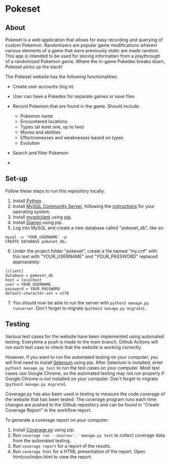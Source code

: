 # Pokeset

## About

Pokeset is a web application that allows for easy recording and querying of
custom Pokemon. Randomizers are popular game modifications wherein various
elements of a game that were previously static are made random. This app
is intended to be used for storing information from a playthrough of a
randomized Pokemon game. Where the in-game Pokedex breaks down, Pokeset
picks up the slack!

The Pokeset website has the following functionalities:

*  Create user accounts (log in)

*  User can have a Pokedex for separate games or save files

*  Record Pokemon that are found in the game. Should include:
   * Pokemon name
   * Encountered locations
   * Types (at least one, up to two)
   * Moves and abilities
   * Effectivenesses and weaknesses based on types
   * Evolution

* Search and filter Pokemon
* 
## Set-up

Follow these steps to run this repository locally:

1. Install [Python](https://www.python.org/downloads/) 
2. Install [MySQL Community Server](https://dev.mysql.com/downloads/mysql/), following the [instructions](https://dev.mysql.com/doc/mysql-installation-excerpt/5.7/en/) for your operating system.
3. Install [mysqlclient](https://pypi.org/project/mysqlclient/) using [pip](https://pypi.org/).
4. Install [Django](https://docs.djangoproject.com/en/4.1/intro/install/) using pip.
5. Log into MySQL and create a new database called "pokeset_db", like so:
```
mysql -u 'YOUR_USERNAME' -p
CREATE DATABASE pokeset_db;
```
6. Under the project folder "pokeset", create a file named "my.cnf" with this text with "YOUR_USERNAME" and "YOUR_PASSWORD" replaced appropiately:
```
[client]
database = pokeset_db
host = localhost
user = YOUR_USERNAME
password = YOUR_PASSWORD
default-character-set = utf8
```
7. You should now be able to run the server with ```python3 manage.py runserver```. Don't forget to migrate (```python3 manage.py migrate```).

## Testing

Various test cases for the website have been implemented using automated testing. Everytime a push is made to the main branch, Github Actions will run each test case to check that the website is working correctly.

However, if you want to run the automated testing on your computer, you will first need to install [Selenium](https://www.selenium.dev/) using pip. After Selenium is installed, enter ```python3 manage.py test``` to run the test cases on your computer. Most test cases use Google Chrome, so the automated testing may not run properly if Google Chrome is not installed on your computer. Don't forget to migrate (```python3 manage.py migrate```).

Coverage.py has also been used in testing to measure the code coverage of the website that has been tested. The coverage program runs each time changes are pushed to the Github repository and can be found in "Create Coverage Report" in the workflow report.

To generate a coverage report on your computer:

1. Install [Coverage.py](https://coverage.readthedocs.io/en/6.5.0/) using pip.
2. Run ```coverage run --source='.' manage.py test``` to collect coverage data from the automated testing.
3. Run ```coverage report``` for a report of the results.
4. Run ```coverage html``` for a HTML presentation of the report. Open htmlcov/index.html to view the report.
